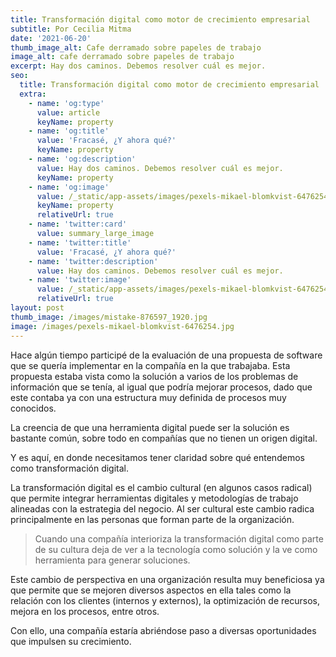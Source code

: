 ```yaml
---
title: Transformación digital como motor de crecimiento empresarial
subtitle: Por Cecilia Mitma
date: '2021-06-20'
thumb_image_alt: Cafe derramado sobre papeles de trabajo
image_alt: cafe derramado sobre papeles de trabajo
excerpt: Hay dos caminos. Debemos resolver cuál es mejor.
seo:
  title: Transformación digital como motor de crecimiento empresarial
  extra:
    - name: 'og:type'
      value: article
      keyName: property
    - name: 'og:title'
      value: 'Fracasé, ¿Y ahora qué?'
      keyName: property
    - name: 'og:description'
      value: Hay dos caminos. Debemos resolver cuál es mejor.
      keyName: property
    - name: 'og:image'
      value: /_static/app-assets/images/pexels-mikael-blomkvist-6476254.jpg
      keyName: property
      relativeUrl: true
    - name: 'twitter:card'
      value: summary_large_image
    - name: 'twitter:title'
      value: 'Fracasé, ¿Y ahora qué?'
    - name: 'twitter:description'
      value: Hay dos caminos. Debemos resolver cuál es mejor.
    - name: 'twitter:image'
      value: /_static/app-assets/images/pexels-mikael-blomkvist-6476254.jpg
      relativeUrl: true
layout: post
thumb_image: /images/mistake-876597_1920.jpg
image: /images/pexels-mikael-blomkvist-6476254.jpg
---
```

Hace algún tiempo participé de la evaluación de una propuesta de software que se quería implementar en la compañía en la que trabajaba. Esta propuesta estaba vista como la solución a varios de los problemas de información que se tenía, al igual que podría mejorar procesos, dado que  este contaba ya con una estructura muy definida de procesos muy conocidos.

La creencia de que una herramienta digital puede ser la solución es bastante común, sobre todo en compañías que no tienen un origen digital.

Y es aquí, en donde necesitamos tener claridad sobre qué entendemos como transformación digital.

La transformación digital es el cambio cultural (en algunos casos radical) que permite integrar herramientas digitales y metodologías de trabajo alineadas con la estrategia del negocio. Al ser cultural este cambio radica principalmente en las personas que forman parte de la organización.

> Cuando una compañía interioriza la transformación digital como parte de su cultura deja de ver a la tecnología como solución y la ve como herramienta para generar soluciones.


Este cambio de perspectiva en una organización resulta muy beneficiosa ya que permite que se mejoren diversos aspectos en ella tales como la relación con los clientes (internos y externos), la optimización de recursos, mejora en los procesos, entre otros.

Con ello, una compañía estaría abriéndose paso a diversas oportunidades que impulsen su crecimiento.


